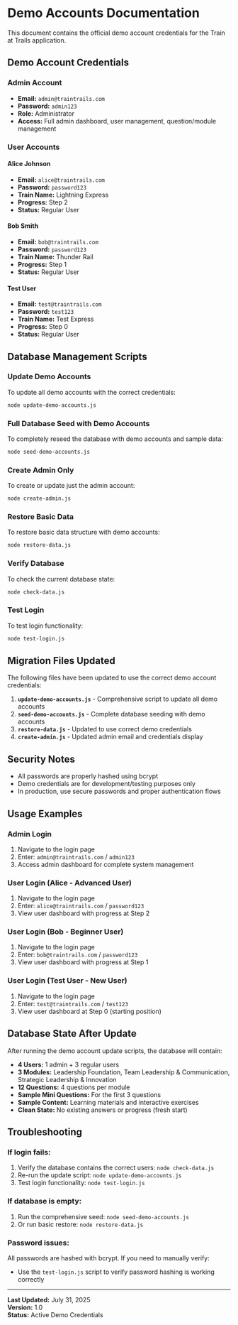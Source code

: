 # Demo Accounts Documentation

This document contains the official demo account credentials for the Train at Trails application.

## Demo Account Credentials

### Admin Account
- **Email:** `admin@traintrails.com`
- **Password:** `admin123`
- **Role:** Administrator
- **Access:** Full admin dashboard, user management, question/module management

### User Accounts

#### Alice Johnson
- **Email:** `alice@traintrails.com`
- **Password:** `password123`
- **Train Name:** Lightning Express
- **Progress:** Step 2
- **Status:** Regular User

#### Bob Smith
- **Email:** `bob@traintrails.com`
- **Password:** `password123`
- **Train Name:** Thunder Rail
- **Progress:** Step 1
- **Status:** Regular User

#### Test User
- **Email:** `test@traintrails.com`
- **Password:** `test123`
- **Train Name:** Test Express
- **Progress:** Step 0
- **Status:** Regular User

## Database Management Scripts

### Update Demo Accounts
To update all demo accounts with the correct credentials:
```bash
node update-demo-accounts.js
```

### Full Database Seed with Demo Accounts
To completely reseed the database with demo accounts and sample data:
```bash
node seed-demo-accounts.js
```

### Create Admin Only
To create or update just the admin account:
```bash
node create-admin.js
```

### Restore Basic Data
To restore basic data structure with demo accounts:
```bash
node restore-data.js
```

### Verify Database
To check the current database state:
```bash
node check-data.js
```

### Test Login
To test login functionality:
```bash
node test-login.js
```

## Migration Files Updated

The following files have been updated to use the correct demo account credentials:

1. **`update-demo-accounts.js`** - Comprehensive script to update all demo accounts
2. **`seed-demo-accounts.js`** - Complete database seeding with demo accounts
3. **`restore-data.js`** - Updated to use correct demo credentials
4. **`create-admin.js`** - Updated admin email and credentials display

## Security Notes

- All passwords are properly hashed using bcrypt
- Demo credentials are for development/testing purposes only
- In production, use secure passwords and proper authentication flows

## Usage Examples

### Admin Login
1. Navigate to the login page
2. Enter: `admin@traintrails.com` / `admin123`
3. Access admin dashboard for complete system management

### User Login (Alice - Advanced User)
1. Navigate to the login page
2. Enter: `alice@traintrails.com` / `password123`  
3. View user dashboard with progress at Step 2

### User Login (Bob - Beginner User)
1. Navigate to the login page
2. Enter: `bob@traintrails.com` / `password123`
3. View user dashboard with progress at Step 1

### User Login (Test User - New User)
1. Navigate to the login page
2. Enter: `test@traintrails.com` / `test123`
3. View user dashboard at Step 0 (starting position)

## Database State After Update

After running the demo account update scripts, the database will contain:

- **4 Users:** 1 admin + 3 regular users
- **3 Modules:** Leadership Foundation, Team Leadership & Communication, Strategic Leadership & Innovation
- **12 Questions:** 4 questions per module
- **Sample Mini Questions:** For the first 3 questions
- **Sample Content:** Learning materials and interactive exercises
- **Clean State:** No existing answers or progress (fresh start)

## Troubleshooting

### If login fails:
1. Verify the database contains the correct users: `node check-data.js`
2. Re-run the update script: `node update-demo-accounts.js`
3. Test login functionality: `node test-login.js`

### If database is empty:
1. Run the comprehensive seed: `node seed-demo-accounts.js`
2. Or run basic restore: `node restore-data.js`

### Password issues:
All passwords are hashed with bcrypt. If you need to manually verify:
- Use the `test-login.js` script to verify password hashing is working correctly

---

**Last Updated:** July 31, 2025  
**Version:** 1.0  
**Status:** Active Demo Credentials
